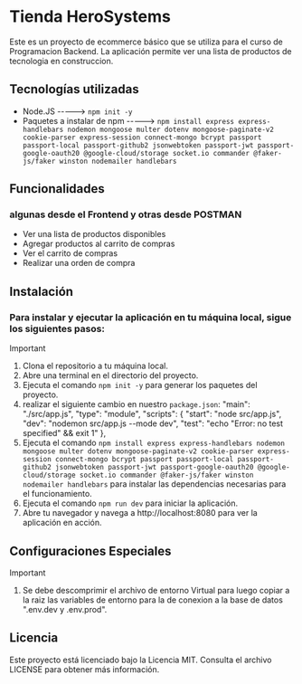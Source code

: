 # Tienda HeroSystems
Este es un proyecto de ecommerce básico que se utiliza para el curso de Programacion Backend. La aplicación permite ver una lista de productos de tecnologia en construccion.

## Tecnologías utilizadas
- Node.JS   ----->  `npm init -y` 
- Paquetes a instalar de npm   ----->  `npm install express express-handlebars nodemon mongoose multer dotenv mongoose-paginate-v2 cookie-parser express-session connect-mongo bcrypt passport passport-local passport-github2 jsonwebtoken passport-jwt passport-google-oauth20 @google-cloud/storage socket.io commander @faker-js/faker winston nodemailer handlebars`

## Funcionalidades
### algunas desde el Frontend y otras desde POSTMAN
- Ver una lista de productos disponibles
- Agregar productos al carrito de compras
- Ver el carrito de compras
- Realizar una orden de compra

## Instalación

### Para instalar y ejecutar la aplicación en tu máquina local, sigue los siguientes pasos:

> [!IMPORTANT]
> 1. Clona el repositorio a tu máquina local.
> 2. Abre una terminal en el directorio del proyecto.
> 3. Ejecuta el comando `npm init -y` para generar los paquetes del proyecto.
> 4. realizar el siguiente cambio en nuestro `package.json`: 
    "main": "./src/app.js",
    "type": "module",
    "scripts": {
        "start": "node src/app.js",
        "dev": "nodemon src/app.js --mode dev",
        "test": "echo \"Error: no test specified\" && exit 1"
        },
> 4. Ejecuta el comando `npm install express express-handlebars nodemon mongoose multer dotenv mongoose-paginate-v2 cookie-parser express-session connect-mongo bcrypt passport passport-local passport-github2 jsonwebtoken passport-jwt passport-google-oauth20 @google-cloud/storage socket.io commander @faker-js/faker winston nodemailer handlebars` para instalar las dependencias necesarias para el funcionamiento.
> 5. Ejecuta el comando `npm run dev`  para iniciar la aplicación.
> 7. Abre tu navegador y navega a http://localhost:8080 para ver la aplicación en acción.

## Configuraciones Especiales
> [!IMPORTANT]
> 1. Se debe descomprimir el archivo de entorno Virtual para luego copiar a la raiz las variables de entorno para la de conexion a la base de datos ".env.dev y .env.prod".

## Licencia
Este proyecto está licenciado bajo la Licencia MIT. Consulta el archivo LICENSE para obtener más información.
